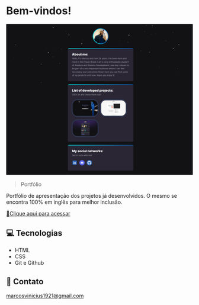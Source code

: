 # Bem-vindos! 

![preview](./.github/face.png)

> Portfólio

Portfólio de apresentação dos projetos já desenvolvidos. O mesmo se encontra 100% em inglês para melhor inclusão.

[🔗Clique aqui para acessar](https://marck0s.github.io/portifolio)

## 💻 Tecnologias

- HTML
- CSS
- Git e Github

## 📧 Contato

marcosvinicius1921@gmail.com